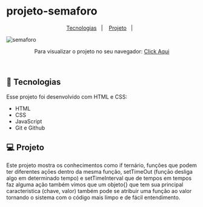 # projeto-semaforo


<p align="center">
  <a href="#-tecnologias">Tecnologias</a>&nbsp;&nbsp;&nbsp;|&nbsp;&nbsp;&nbsp;
  <a href="#-projeto">Projeto</a>&nbsp;&nbsp;&nbsp;|&nbsp;&nbsp;&nbsp;
</p>

![semaforo](https://user-images.githubusercontent.com/50848988/229267106-dc926e94-4532-48fe-b5de-9edf0223b4fa.gif)



<p align="center"> Para visualizar o projeto no seu navegador:
  <a href="https://projeto-semaforo.netlify.app/" target="_blank">Click Aqui<a/>
</p>

<br>

## 🚀 Tecnologias

Esse projeto foi desenvolvido com HTML e CSS:

- HTML
- CSS
- JavaScript
- Git e Github

## 💻 Projeto

Este projeto mostra os conhecimentos como if ternário, funções que podem ter diferentes açōes dentro da mesma função, setTimeOut (funçāo desliga algo em determinado tempo) e setTimeInterval que de tempos em tempos faz alguma ação também vimos que um objeto{} que tem sua principal
caracteristica (chave, valor) também pode se atribuir uma função ao valor tornando o sistema com o código mais limpo e de fácil entendimento.
